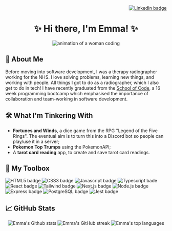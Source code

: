 <!-- **SurfingElectron/SurfingElectron** is a ✨ _special_ ✨ repository because its `README.md` (this file) appears on your GitHub profile. -->
<div id="image-banner" align="right">
  <a href="https://www.linkedin.com/in/emma-gill-ncc1701/">
    <img src="https://img.shields.io/badge/-LinkedIn-blue?style=for-the-badge&logo=linkedin" alt="LinkedIn badge">
  </a>
</div>

<h1 align="center">
  ✨ Hi there, I'm Emma! ✨
</h1>

<div id="image-banner" align="center">
  <img src="https://media.giphy.com/media/L1R1tvI9svkIWwpVYr/giphy.gif" alt="animation of a woman coding">
</div>

## 👩 About Me
Before moving into software development, I was a therapy radiographer working for the NHS. I love solving problems, learning new things, and working with people. All things I got to do as a radiographer, which I also get to do in tech! I have recently graduated from the [School of Code](https://www.schoolofcode.co.uk/course), a 16 week programming bootcamp which emphasised the importance of collaboration and team-working in software development.

## 🛠️ What I'm Tinkering With
  - **Fortunes and Winds**, a dice game from the RPG "Legend of the Five Rings". The eventual aim is to turn this into a Discord bot so people can play/use it in a server;
  - **Pokemon Top Trumps** using the PokemonAPI;
  - A **tarot card reading** app, to create and save tarot card readings.


## 🧰 My Toolbox  
![HTML5 badge](https://img.shields.io/badge/HTML-BE90F2?&style=for-the-badge&logoColor=white&logo=html5)
![CSS3 badge](https://img.shields.io/badge/CSS-6897E8?style=for-the-badge&logoColor=white&logo=css3)
![Javascript badge](https://img.shields.io/badge/Javascript-BE90F2?style=for-the-badge&logoColor=white&logo=javascript)
![Typescript bade](https://img.shields.io/badge/Typescript-6897E8?style=for-the-badge&logoColor=white&logo=typescript)
![React badge](https://img.shields.io/badge/React-BE90F2?style=for-the-badge&logoColor=white&logo=react)
![Tailwind badge](https://img.shields.io/badge/Tailwind-6897E8?style=for-the-badge&logoColor=white&logo=tailwindcss)
![Next.js badge](https://img.shields.io/badge/Next.js-BE90F2?style=for-the-badge&logoColor=white&logo=nextdotjs)
![Node.js badge](https://img.shields.io/badge/Node.js-6897E8?style=for-the-badge&logoColor=white&logo=nodedotjs)
![Express badge](https://img.shields.io/badge/Express-BE90F2?style=for-the-badge&logoColor=white&logo=express)
![PostgreSQL badge](https://img.shields.io/badge/PostgreSQL-6897E8?style=for-the-badge&logoColor=white&logo=postgresql)
![Jest badge](https://img.shields.io/badge/Jest-BE90F2?style=for-the-badge&logoColor=white&logo=jest)


## 📈 GitHub Stats
<div id="github-stats" align="center">
  <img src="https://github-readme-stats.vercel.app/api?username=SurfingElectron&count_private=true&show_icons=true&theme=tokyonight&bg_color=0a0c10&border_color=BE90F2"  alt="Emma's Github stats">
  <img src="http://github-readme-streak-stats.herokuapp.com?user=SurfingElectron&theme=tokyonight_duo&border=BE90F2" alt="Emma's GitHub streak">
  <img src="https://github-readme-stats.vercel.app/api/top-langs/?username=SurfingElectron&langs_count=4&layout=compact&theme=tokyonight&bg_color=0a0c10&border_color=BE90F2" alt="Emma's top languages">
</div>

<!--
SITES USED
https://shields.io/
https://github.com/anuraghazra/github-readme-stats
https://github-readme-streak-stats.herokuapp.com/demo/
-->

